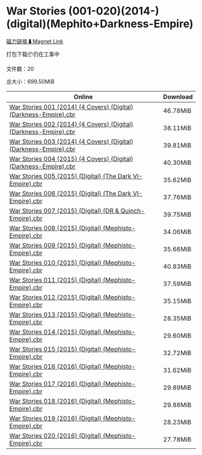 # War Stories (001-020)(2014-)(digital)(Mephito+Darkness-Empire)

[磁力链接⬇Magnet Link](magnet:?xt=urn:btih:f4f2dac7fa310405fff530908ffe1d53706e0e79&dn=War%20Stories%20%28001-020%29%282014-%29%28digital%29%28Mephito%2BDarkness-Empire%29)

打包下载📦仍在工事中

文件数：20

总大小：699.50MiB

Online | Download
--- | ---
[War Stories 001 (2014) (4 Covers) (Digital) (Darkness-Empire).cbr](https://github.com/alicewish/markdown/blob/master/comic/War-Stories-001-2014-4-Covers-Digital-Darkness-Empire-cbr.md) | 46.78MiB
[War Stories 002 (2014) (4 Covers) (Digital) (Darkness-Empire).cbr](https://github.com/alicewish/markdown/blob/master/comic/War-Stories-002-2014-4-Covers-Digital-Darkness-Empire-cbr.md) | 38.11MiB
[War Stories 003 (2014) (4 Covers) (Digital) (Darkness-Empire).cbr](https://github.com/alicewish/markdown/blob/master/comic/War-Stories-003-2014-4-Covers-Digital-Darkness-Empire-cbr.md) | 39.81MiB
[War Stories 004 (2015) (4 Covers) (Digital) (Darkness-Empire).cbr](https://github.com/alicewish/markdown/blob/master/comic/War-Stories-004-2015-4-Covers-Digital-Darkness-Empire-cbr.md) | 40.30MiB
[War Stories 005 (2015) (Digital) (The Dark VI-Empire).cbr](https://github.com/alicewish/markdown/blob/master/comic/War-Stories-005-2015-Digital-Dark-VI-Empire-cbr.md) | 35.62MiB
[War Stories 006 (2015) (Digital) (The Dark VI-Empire).cbr](https://github.com/alicewish/markdown/blob/master/comic/War-Stories-006-2015-Digital-Dark-VI-Empire-cbr.md) | 37.76MiB
[War Stories 007 (2015) (Digital) (DR & Quinch-Empire).cbr](https://github.com/alicewish/markdown/blob/master/comic/War-Stories-007-2015-Digital-DR-Quinch-Empire-cbr.md) | 39.75MiB
[War Stories 008 (2015) (Digital) (Mephisto-Empire).cbr](https://github.com/alicewish/markdown/blob/master/comic/War-Stories-008-2015-Digital-Mephisto-Empire-cbr.md) | 34.06MiB
[War Stories 009 (2015) (Digital) (Mephisto-Empire).cbr](https://github.com/alicewish/markdown/blob/master/comic/War-Stories-009-2015-Digital-Mephisto-Empire-cbr.md) | 35.66MiB
[War Stories 010 (2015) (Digital) (Mephisto-Empire).cbr](https://github.com/alicewish/markdown/blob/master/comic/War-Stories-010-2015-Digital-Mephisto-Empire-cbr.md) | 40.83MiB
[War Stories 011 (2015) (Digital) (Mephisto-Empire).cbr](https://github.com/alicewish/markdown/blob/master/comic/War-Stories-011-2015-Digital-Mephisto-Empire-cbr.md) | 37.59MiB
[War Stories 012 (2015) (Digital) (Mephisto-Empire).cbr](https://github.com/alicewish/markdown/blob/master/comic/War-Stories-012-2015-Digital-Mephisto-Empire-cbr.md) | 35.15MiB
[War Stories 013 (2015) (Digital) (Mephisto-Empire).cbr](https://github.com/alicewish/markdown/blob/master/comic/War-Stories-013-2015-Digital-Mephisto-Empire-cbr.md) | 28.35MiB
[War Stories 014 (2015) (Digital) (Mephisto-Empire).cbr](https://github.com/alicewish/markdown/blob/master/comic/War-Stories-014-2015-Digital-Mephisto-Empire-cbr.md) | 29.60MiB
[War Stories 015 (2015) (Digital) (Mephisto-Empire).cbr](https://github.com/alicewish/markdown/blob/master/comic/War-Stories-015-2015-Digital-Mephisto-Empire-cbr.md) | 32.72MiB
[War Stories 016 (2016) (Digital) (Mephisto-Empire).cbr](https://github.com/alicewish/markdown/blob/master/comic/War-Stories-016-2016-Digital-Mephisto-Empire-cbr.md) | 31.62MiB
[War Stories 017 (2016) (Digital) (Mephisto-Empire).cbr](https://github.com/alicewish/markdown/blob/master/comic/War-Stories-017-2016-Digital-Mephisto-Empire-cbr.md) | 29.89MiB
[War Stories 018 (2016) (Digital) (Mephisto-Empire).cbr](https://github.com/alicewish/markdown/blob/master/comic/War-Stories-018-2016-Digital-Mephisto-Empire-cbr.md) | 29.88MiB
[War Stories 019 (2016) (Digital) (Mephisto-Empire).cbr](https://github.com/alicewish/markdown/blob/master/comic/War-Stories-019-2016-Digital-Mephisto-Empire-cbr.md) | 28.23MiB
[War Stories 020 (2016) (Digital) (Mephisto-Empire).cbr](https://github.com/alicewish/markdown/blob/master/comic/War-Stories-020-2016-Digital-Mephisto-Empire-cbr.md) | 27.78MiB